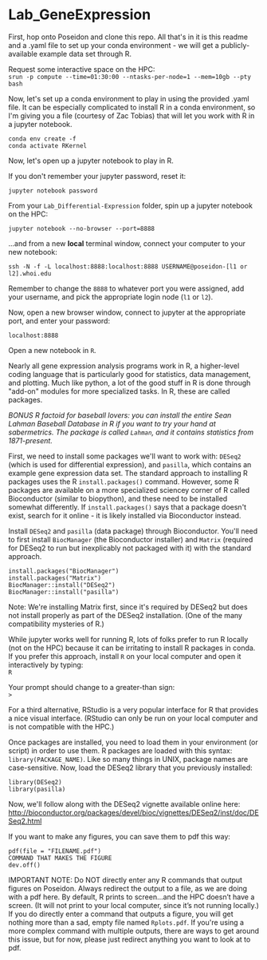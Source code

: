# Lab_GeneExpression

First, hop onto Poseidon and clone this repo. All that's in it is this readme and a .yaml file to set up your conda environment - we will get a publicly-available example data set through R.

Request some interactive space on the HPC:\
`srun -p compute --time=01:30:00 --ntasks-per-node=1 --mem=10gb --pty bash` 

Now, let's set up a conda environment to play in using the provided .yaml file. It can be especially complicated to install R in a conda environment, so I'm giving you a file (courtesy of Zac Tobias) that will let you work with R in a jupyter notebook.

```
conda env create -f 
conda activate RKernel
```

Now, let's open up a jupyter notebook to play in R.

If you don't remember your jupyter password, reset it:

```
jupyter notebook password
```

From your `Lab_Differential-Expression` folder, spin up a jupyter notebook on the HPC:

```
jupyter notebook --no-browser --port=8888
```

...and from a new **local** terminal window, connect your computer to your new notebook:

```
ssh -N -f -L localhost:8888:localhost:8888 USERNAME@poseidon-[l1 or l2].whoi.edu
```

Remember to change the `8888` to whatever port you were assigned, add your username, and pick the appropriate login node (`l1` or `l2`).

Now, open a new browser window, connect to jupyter at the appropriate port, and enter your password:

```
localhost:8888
```

Open a new notebook in `R`.

Nearly all gene expression analysis programs work in R, a higher-level coding language that is particularly good for statistics, data management, and plotting. Much like python, a lot of the good stuff in R is done through "add-on" modules for more specialized tasks. In R, these are called packages.

*BONUS R factoid for baseball lovers: you can install the entire Sean Lahman Baseball Database in R if you want to try your hand at sabermetrics. The package is called `Lahman`, and it contains statistics from 1871-present.*

First, we need to install some packages we'll want to work with: `DESeq2` (which is used for differential expression), and `pasilla`, which contains an example gene expression data set. The standard approach to installing R packages uses the R `install.packages()` command. However, some R packages are available on a more specialized sciencey corner of R called Bioconductor (similar to biopython), and these need to be installed somewhat differently. If `install.packages()` says that a package doesn't exist, search for it online - it is likely installed via Bioconductor instead.

Install `DESeq2` and `pasilla` (data package) through Bioconductor. You'll need to first install `BiocManager` (the Bioconductor installer) and `Matrix` (required for DESeq2 to run but inexplicably not packaged with it) with the standard approach.

```
install.packages("BiocManager")
install.packages("Matrix")
BiocManager::install("DESeq2")
BiocManager::install("pasilla")
```

Note: We're installing Matrix first, since it's required by DESeq2 but does not install properly as part of the DESeq2 installation. (One of the many compatibility mysteries of R.)

While jupyter works well for running R, lots of folks prefer to run R locally (not on the HPC) because it can be irritating to install R packages in conda. If you prefer this approach, install `R` on your local computer and open it interactively by typing:\
`R`

Your prompt should change to a greater-than sign:\
`>`

For a third alternative, RStudio is a very popular interface for R that provides a nice visual interface. (RStudio can only be run on your local computer and is not compatible with the HPC.)

Once packages are installed, you need to load them in your environment (or script) in order to use them. R packages are loaded with this syntax: `library(PACKAGE_NAME)`. Like so many things in UNIX, package names are case-sensitive. Now, load the DESeq2 library that you previously installed:

```
library(DESeq2)
library(pasilla)
```

Now, we'll follow along with the DESeq2 vignette available online here:\
http://bioconductor.org/packages/devel/bioc/vignettes/DESeq2/inst/doc/DESeq2.html

If you want to make any figures, you can save them to pdf this way:

```
pdf(file = "FILENAME.pdf")
COMMAND THAT MAKES THE FIGURE
dev.off()
```

IMPORTANT NOTE: Do NOT directly enter any R commands that output figures on Poseidon. Always redirect the output to a file, as we are doing with a pdf here. By default, R prints to screen...and  the HPC doesn’t have a screen. (It will not print to your local computer, since it’s not running locally.) If you do directly enter a command that outputs a figure, you will get nothing more than a sad, empty file named `Rplots.pdf`. If you're using a more complex command with multiple outputs, there are ways to get around this issue, but for now, please just redirect anything you want to look at to pdf.
